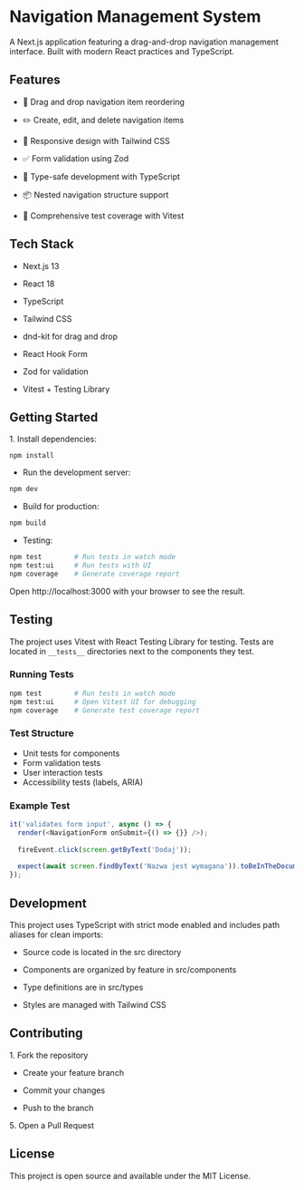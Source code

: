 Navigation Management System
============================

A Next.js application featuring a drag-and-drop navigation management interface. Built with modern React practices and TypeScript.

Features
--------

-   🔄 Drag and drop navigation item reordering

-   ✏️ Create, edit, and delete navigation items

-   📱 Responsive design with Tailwind CSS

-   ✅ Form validation using Zod

-   🎯 Type-safe development with TypeScript

-   📦 Nested navigation structure support

-   🧪 Comprehensive test coverage with Vitest

Tech Stack
----------

-   Next.js 13

-   React 18

-   TypeScript

-   Tailwind CSS

-   dnd-kit for drag and drop

-   React Hook Form

-   Zod for validation

-   Vitest + Testing Library

Getting Started
---------------

1\. Install dependencies:

```npm install```

-   Run the development server:

```bash 
npm dev 
```

-   Build for production:

```bash 
npm build 
```

-   Testing:

```bash
npm test        # Run tests in watch mode
npm test:ui     # Run tests with UI
npm coverage    # Generate coverage report
``` 

Open http://localhost:3000 with your browser to see the result.

Testing
-------

The project uses Vitest with React Testing Library for testing. Tests are located in `__tests__` directories next to the components they test.

### Running Tests

```bash
npm test        # Run tests in watch mode
npm test:ui     # Open Vitest UI for debugging
npm coverage    # Generate test coverage report
```

### Test Structure

- Unit tests for components
- Form validation tests
- User interaction tests
- Accessibility tests (labels, ARIA)

### Example Test

```typescript
it('validates form input', async () => {
  render(<NavigationForm onSubmit={() => {}} />);
  
  fireEvent.click(screen.getByText('Dodaj'));
  
  expect(await screen.findByText('Nazwa jest wymagana')).toBeInTheDocument();
});
```

Development
-----------

This project uses TypeScript with strict mode enabled and includes path aliases for clean imports:

-   Source code is located in the src directory

-   Components are organized by feature in src/components

-   Type definitions are in src/types

-   Styles are managed with Tailwind CSS

Contributing
------------

1\. Fork the repository

-   Create your feature branch

-   Commit your changes

-   Push to the branch

5\. Open a Pull Request

License
-------

This project is open source and available under the MIT License.